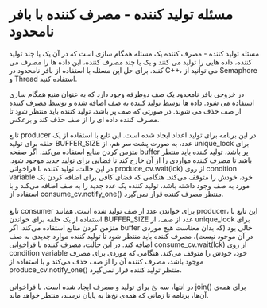 <h1>مسئله تولید کننده - مصرف کننده با بافر نامحدود</h1>
<p>
  مسئله تولید کننده - مصرف کننده یک مسئله همگام سازی است که در آن یک یا چند تولید کننده، داده هایی را تولید می کنند و یک یا چند مصرف کننده، این داده ها را مصرف می کنند. برای حل این مسئله با استفاده از بافر نامحدود در C++، می توانید از Semaphore و Thread استفاده کنید.
  </p>
<p>
  در خروجی بافر نامحدود یک صف دوطرفه وجود دارد که به عنوان منبع همگام سازی استفاده می شود. داده ها توسط تولید کننده به صف اضافه شده و توسط مصرف کننده از صف حذف می شوند. در صورتی که صف پر باشد، تولید کننده باید منتظر شود تا مصرف کننده داده ای را از صف حذف کند و برعکس.
  </p>
  <p>
  
تابع producer در این برنامه برای تولید اعداد ایجاد شده است. این تابع با استفاده از یک حلقه برای تولید BUFFER_SIZE عدد، به صورت پشت سر هم، از unique_lock<mutex> برای متزمن کردن منابع استفاده می‌کند. اگر صفحه buffer پر باشد، تولید کننده باید منتظر باشد تا مصرف کننده مواردی را از آن خارج کند تا فضایی برای تولید جدید موجود شود. در این حالت، تولید کننده با فراخوانی produce_cv.wait(lck) از روی condition variable خود، خودش را متوقف می‌کند. هنگامی که فضای کافی برای اضافه کردن یک مورد به صف وجود داشته باشد، تولید کننده یک عدد جدید را به صف اضافه می‌کند و با استفاده از consume_cv.notify_one() منتظر مصرف کننده قرار نمی‌گیرد.
  <br><br>
تابع consumer برای خواندن عدد از صف تولید شده است. همانند producer، این تابع با استفاده از یک حلقه برای خواندن BUFFER_SIZE عدد از صف، از unique_lock<mutex> برای متزمن کردن منابع استفاده می‌کند. اگر buffer خالی بود (که بدان معناست هیچ موردی در آن موجود نیست)، مصرف کننده باید منتظر شود تا تولید کننده موارد جدیدی به صف اضافه کند. در این حالت، مصرف کننده با فراخوانی consume_cv.wait(lck) از روی condition variable خود، خودش را متوقف می‌کند. هنگامی که موردی برای مصرف موجود باشد، مصرف کننده آن را از صف حذف می‌کند و با استفاده از produce_cv.notify_one() منتظر تولید کننده قرار نمی‌گیرد.
  <br><br>
در انتها، سه نخ برای تولید و مصرف ایجاد شده است. با فراخوانی join() برای همه‌ی آن‌ها، برنامه تا زمانی که همه‌ی نخ‌ها به پایان نرسند، منتظر خواهد ماند.
  </p>
